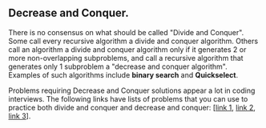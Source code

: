 ## Decrease and Conquer. 
There is no consensus on what should be called "Divide and Conquer". Some call every recursive algorithm a divide and conquer algorithm. Others call an algorithm a divide and conquer algorithm only if it generates 2 or more non-overlapping subproblems, and call a recursive algorithm that generates only 1 subproblem a "decrease and conquer algorithm". Examples of such algorithms include **binary search** and **Quickselect**.

Problems requiring Decrease and Conquer solutions appear a lot in coding interviews. The following links have lists of problems that you can use to practice both divide and conquer and decrease and conquer:  [[link 1](https://www.geeksforgeeks.org/divide-and-conquer/), [link 2](https://practice.geeksforgeeks.org/explore/?category%5B%5D=Divide%20and%20Conquer&difficulty%5B%5D=1&page=1&category%5B%5D=Divide%20and%20Conquer), [link 3](https://leetcode.com/tag/divide-and-conquer/)].
